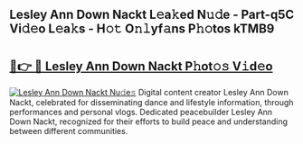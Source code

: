 ## Lesley Ann Down Nackt L𝚎a𝚔ed N𝚞𝚍e - Part-q5C Vi𝚍𝚎o L𝚎a𝚔s - H𝚘𝚝 O𝚗𝚕yf𝚊ns P𝚑𝚘tos kTMB9

# <h2><a href="http://kf46ce2.oniu.top/?m=Lesley+Ann+Down+Nackt">🔗👉 🔴 Lesley Ann Down Nackt P𝚑ot𝚘𝚜 V𝚒d𝚎o</a></h2>

[![Lesley Ann Down Nackt Nu𝚍e𝚜](https://i.imgur.com/0qMVB7G.gif)](http://kf46ce2.oniu.top/?m=Lesley+Ann+Down+Nackt)
Digital content creator Lesley Ann Down Nackt, celebrated for disseminating dance and lifestyle information, through performances and personal vlogs. Dedicated peacebuilder Lesley Ann Down Nackt, recognized for their efforts to build peace and understanding between different communities.  
